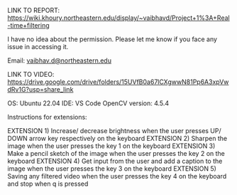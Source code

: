 LINK TO REPORT: https://wiki.khoury.northeastern.edu/display/~vaibhavd/Project+1%3A+Real-time+filtering

I have no idea about the permission. Please let me know if you face any issue in accessing it.

Email: vaibhav.d@northeastern.edu

LINK TO VIDEO: https://drive.google.com/drive/folders/15UVfB0a67lCXgwwN81Pp6A3xpVwdRv1G?usp=share_link


OS: Ubuntu 22.04
IDE: VS Code
OpenCV version: 4.5.4


Instructions for extensions:

EXTENSION 1) Increase/ decrease brightness when the user presses UP/ DOWN arrow key respectively on the keyboard
EXTENSION 2) Sharpen the image when the user presses the key 1 on the keyboard
EXTENSION 3) Make a pencil sketch of the image when the user presses the key 2 on the keyboard
EXTENSION 4) Get input from the user and add a caption to the image when the user presses the key 3 on the keyboard
EXTENSION 5) Saving any filtered video when the user presses the key 4 on the keyboard and stop when q is pressed


